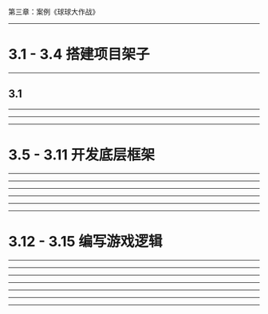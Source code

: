 第三章：案例《球球大作战》

--------------------------------------------------

# 3.1 - 3.4 搭建项目架子

---

## 3.1 




---




---


--------------------------------------------------

# 3.5 - 3.11 开发底层框架




---


---


---


---


---






--------------------------------------------------

# 3.12 - 3.15 编写游戏逻辑




---


---


---


---


---


---


---





















